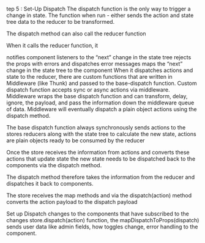 tep 5 : Set-Up Dispatch
The dispatch function is the only way to trigger a change in state. The function when run - either sends the action and state tree data to the reducer to be transformed.

The dispatch method can also call the reducer function

When it calls the reducer function, it

notifies component listeners to the “next” change in the state tree rejects the props with errors and dispatches error messages maps the “next” change in the state tree to the component When it dispatches actions and state to the reducer, there are custom functions that are written in Middleware (like Thunk) and passed to the base-dispatch function. Custom dispatch function accepts sync or async actions via middleware. Middleware wraps the base dispatch function and can transform, delay, ignore, the payload, and pass the information down the middleware queue of data. Middleware will eventually dispatch a plain object actions using the dispatch method.

The base dispatch function always synchronously sends actions to the stores reducers along with the state tree to calculate the new state, actions are plain objects ready to be consumed by the reducer

Once the store receives the information from actions and converts these actions that update state the new state needs to be dispatched back to the components via the dispatch method.

The dispatch method therefore takes the information from the reducer and dispatches it back to components.

The store receives the map methods and via the dispatch(action) method converts the action payload to the dispatch payload

Set up Dispatch changes to the components that have subscribed to the changes store.dispatch(action) function, the mapDispatchToProps(dispatch) sends user data like admin fields, how toggles change, error handling to the component.
